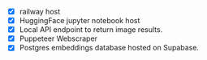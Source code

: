 - [x] railway host
- [x] HuggingFace jupyter notebook host
- [x] Local API endpoint to return image results.
- [x] Puppeteer Webscraper
- [x] Postgres embeddings database hosted on Supabase.
